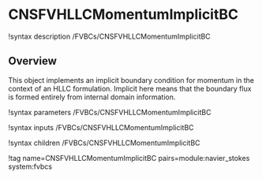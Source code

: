 # CNSFVHLLCMomentumImplicitBC

!syntax description /FVBCs/CNSFVHLLCMomentumImplicitBC

## Overview

This object implements an implicit boundary condition for momentum in the context of
an HLLC formulation. Implicit here means that the boundary flux is formed
entirely from internal domain information.

!syntax parameters /FVBCs/CNSFVHLLCMomentumImplicitBC

!syntax inputs /FVBCs/CNSFVHLLCMomentumImplicitBC

!syntax children /FVBCs/CNSFVHLLCMomentumImplicitBC

!tag name=CNSFVHLLCMomentumImplicitBC pairs=module:navier_stokes system:fvbcs
